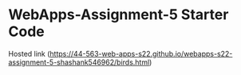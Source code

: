 # WebApps-Assignment-5 Starter Code
Hosted link (https://44-563-web-apps-s22.github.io/webapps-s22-assignment-5-shashank546962/birds.html)
